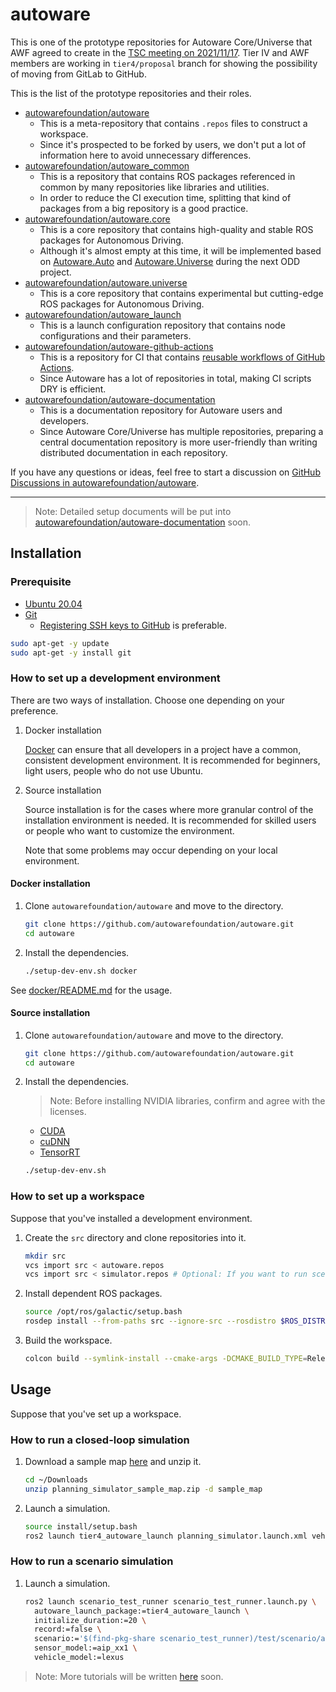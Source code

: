 # autoware

This is one of the prototype repositories for Autoware Core/Universe that AWF agreed to create in the [TSC meeting on 2021/11/17](https://discourse.ros.org/t/technical-steering-committee-tsc-meeting-36-2021-11-17-minutes/23168).
Tier IV and AWF members are working in `tier4/proposal` branch for showing the possibility of moving from GitLab to GitHub.

This is the list of the prototype repositories and their roles.

- [autowarefoundation/autoware](https://github.com/autowarefoundation/autoware)
  - This is a meta-repository that contains `.repos` files to construct a workspace.
  - Since it's prospected to be forked by users, we don't put a lot of information here to avoid unnecessary differences.
- [autowarefoundation/autoware_common](https://github.com/autowarefoundation/autoware_common)
  - This is a repository that contains ROS packages referenced in common by many repositories like libraries and utilities.
  - In order to reduce the CI execution time, splitting that kind of packages from a big repository is a good practice.
- [autowarefoundation/autoware.core](https://github.com/autowarefoundation/autoware.core)
  - This is a core repository that contains high-quality and stable ROS packages for Autonomous Driving.
  - Although it's almost empty at this time, it will be implemented based on [Autoware.Auto](https://gitlab.com/autowarefoundation/autoware.auto/AutowareAuto) and [Autoware.Universe](https://github.com/autowarefoundation/autoware.universe) during the next ODD project.
- [autowarefoundation/autoware.universe](https://github.com/autowarefoundation/autoware.universe)
  - This is a core repository that contains experimental but cutting-edge ROS packages for Autonomous Driving.
- [autowarefoundation/autoware_launch](https://github.com/autowarefoundation/autoware_launch)
  - This is a launch configuration repository that contains node configurations and their parameters.
- [autowarefoundation/autoware-github-actions](https://github.com/autowarefoundation/autoware-github-actions)
  - This is a repository for CI that contains [reusable workflows of GitHub Actions](https://docs.github.com/ja/actions/learn-github-actions/reusing-workflows).
  - Since Autoware has a lot of repositories in total, making CI scripts DRY is efficient.
- [autowarefoundation/autoware-documentation](https://github.com/autowarefoundation/autoware-documentation)
  - This is a documentation repository for Autoware users and developers.
  - Since Autoware Core/Universe has multiple repositories, preparing a central documentation repository is more user-friendly than writing distributed documentation in each repository.

If you have any questions or ideas, feel free to start a discussion on [GitHub Discussions in autowarefoundation/autoware](https://github.com/autowarefoundation/autoware/discussions).

---

> Note: Detailed setup documents will be put into [autowarefoundation/autoware-documentation](https://github.com/autowarefoundation/autoware-documentation) soon.

## Installation

### Prerequisite

- [Ubuntu 20.04](https://releases.ubuntu.com/20.04/)
- [Git](https://git-scm.com/)
  - [Registering SSH keys to GitHub](https://github.com/settings/keys) is preferable.

```bash
sudo apt-get -y update
sudo apt-get -y install git
```

### How to set up a development environment

There are two ways of installation. Choose one depending on your preference.

1. Docker installation

   [Docker](https://www.docker.com/) can ensure that all developers in a project have a common, consistent development environment.
   It is recommended for beginners, light users, people who do not use Ubuntu.

2. Source installation

   Source installation is for the cases where more granular control of the installation environment is needed.
   It is recommended for skilled users or people who want to customize the environment.

   Note that some problems may occur depending on your local environment.

#### Docker installation

1. Clone `autowarefoundation/autoware` and move to the directory.

   ```bash
   git clone https://github.com/autowarefoundation/autoware.git
   cd autoware
   ```

2. Install the dependencies.

   ```bash
   ./setup-dev-env.sh docker
   ```

See [docker/README.md](docker/README.md) for the usage.

#### Source installation

1. Clone `autowarefoundation/autoware` and move to the directory.

   ```bash
   git clone https://github.com/autowarefoundation/autoware.git
   cd autoware
   ```

2. Install the dependencies.

   > Note: Before installing NVIDIA libraries, confirm and agree with the licenses.

   - [CUDA](https://docs.nvidia.com/cuda/eula/index.html)
   - [cuDNN](https://docs.nvidia.com/deeplearning/cudnn/sla/index.html)
   - [TensorRT](https://docs.nvidia.com/deeplearning/tensorrt/sla/index.html)

   ```bash
   ./setup-dev-env.sh
   ```

### How to set up a workspace

Suppose that you've installed a development environment.

1. Create the `src` directory and clone repositories into it.

   ```bash
   mkdir src
   vcs import src < autoware.repos
   vcs import src < simulator.repos # Optional: If you want to run scenario simulation with tier4/scenario_simulator_v2, execute this line.
   ```

2. Install dependent ROS packages.

   ```bash
   source /opt/ros/galactic/setup.bash
   rosdep install --from-paths src --ignore-src --rosdistro $ROS_DISTRO
   ```

3. Build the workspace.

   ```bash
   colcon build --symlink-install --cmake-args -DCMAKE_BUILD_TYPE=Release
   ```

## Usage

Suppose that you've set up a workspace.

### How to run a closed-loop simulation

1. Download a sample map [here](https://drive.google.com/file/d/197kgRfSomZzaSbRrjWTx614le2qN-oxx/view) and unzip it.

   ```bash
   cd ~/Downloads
   unzip planning_simulator_sample_map.zip -d sample_map
   ```

2. Launch a simulation.

   ```bash
   source install/setup.bash
   ros2 launch tier4_autoware_launch planning_simulator.launch.xml vehicle_model:=lexus sensor_model:=aip_xx1 map_path:=$HOME/Downloads/sample_map
   ```

### How to run a scenario simulation

1. Launch a simulation.

   ```bash
   ros2 launch scenario_test_runner scenario_test_runner.launch.py \
     autoware_launch_package:=tier4_autoware_launch \
     initialize_duration:=20 \
     record:=false \
     scenario:='$(find-pkg-share scenario_test_runner)/test/scenario/autoware-simple.yaml' \
     sensor_model:=aip_xx1 \
     vehicle_model:=lexus
   ```

> Note: More tutorials will be written [here](https://autowarefoundation.github.io/autoware-documentation/tier4-proposal/) soon.
